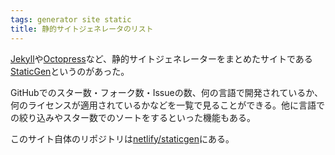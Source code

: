 ```yaml
---
tags: generator site static
title: 静的サイトジェネレータのリスト
---
```

[Jekyll](http://jekyllrb.com/)や[Octopress](http://octopress.org/)など、静的サイトジェネレーターをまとめたサイトである[StaticGen](http://www.staticgen.com/)というのがあった。

GitHubでのスター数・フォーク数・Issueの数、何の言語で開発されているか、何のライセンスが適用されているかなどを一覧で見ることができる。他に言語での絞り込みやスター数でのソートをするといった機能もある。

このサイト自体のリポジトリは[netlify/staticgen](https://github.com/netlify/staticgen)にある。
